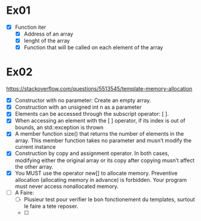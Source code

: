 # Ex01
- [x]  Function iter
	- [x] Address of an array
	- [x] lenght of the array
	- [x] Function that will be called on each element of the array
# Ex02

https://stackoverflow.com/questions/5513545/template-memory-allocation
- [x] Constructor with no parameter: Create an empty array.
- [x] Construction with an unsigned int n as a parameter
- [x]  Elements can be accessed through the subscript operator: [ ].
- [x] When accessing an element with the [ ] operator, if its index is out of bounds, an std::exception is thrown
- [x]  A member function size() that returns the number of elements in the array. This member function takes no parameter and musn’t modify the current instance
- [x] Construction by copy and assignment operator. In both cases, modifying either the original array or its copy after copying musn’t affect the other array.
- [x] You MUST use the operator new[] to allocate memory. Preventive allocation (allocating memory in advance) is forbidden. Your program must never access nonallocated memory.
- [ ] A Faire:
	- [ ] Plusieur test pour verifier le bon fonctionement du templates, surtout le faire a tete reposer.
	- [ ]